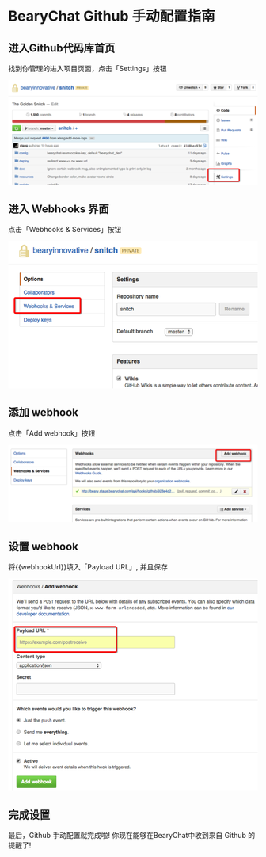 # BearyChat Github 手动配置指南

## 进入Github代码库首页

找到你管理的进入项目页面，点击「Settings」按钮

![](/images/tutorial/github_settings.png)

## 进入 Webhooks 界面

点击「Webhooks & Services」按钮

![](/images/tutorial/github_webhooks.png)

## 添加 webhook

点击「Add webhook」按钮

![](/images/tutorial/github_add_webhook.png)

## 设置 webhook

将{{webhookUrl}}填入「Payload URL」, 并且保存

![](/images/tutorial/github_payload_url.png)

## 完成设置

最后，Github 手动配置就完成啦! 你现在能够在BearyChat中收到来自 Github 的提醒了!
